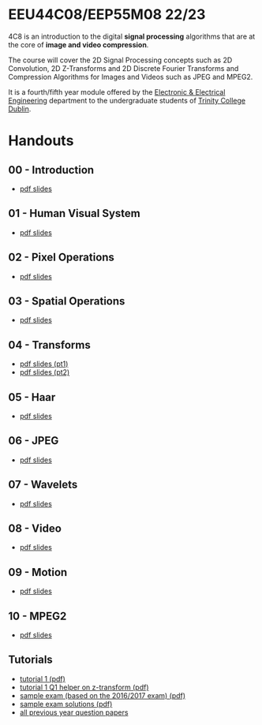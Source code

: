 # EEU44C08/EEP55M08 22/23

4C8 is an introduction to the digital **signal processing**
algorithms that are at the core of **image and video compression**.

The course will cover the 2D Signal Processing concepts such as 2D
Convolution, 2D Z-Transforms and 2D Discrete Fourier Transforms and
Compression Algorithms for Images and Videos such as JPEG and MPEG2.

It is a fourth/fifth year module offered by the [Electronic & Electrical
Engineering](https://www.tcd.ie/eleceng/) department to the
undergraduate students of [Trinity College
Dublin](https://www.tcd.ie).

# Handouts

## 00 - Introduction

* [pdf slides](/handouts/handout-00-introduction.pdf)

## 01 - Human Visual System

* [pdf slides](/handouts/handout-01-human-visual-system.pdf)

## 02 - Pixel Operations

* [pdf slides](/handouts/handout-02-pixelops.pdf)

## 03 - Spatial Operations

* [pdf slides](/handouts/handout-03-spatialops.pdf)

## 04 - Transforms

* [pdf slides (pt1)](/handouts/handout-04-xforms-pt1.pdf)
* [pdf slides (pt2)](/handouts/handout-04-xforms-pt2.pdf)

## 05 - Haar 

* [pdf slides](/handouts/handout-05-haar.pdf)

## 06 - JPEG

* [pdf slides](/handouts/handout-06-jpeg.pdf)

## 07 - Wavelets

* [pdf slides](/handouts/handout-07-wavelets.pdf)

## 08 - Video

* [pdf slides](/handouts/handout-08-video.pdf)

## 09 - Motion

* [pdf slides](/handouts/handout-09-motion.pdf)

## 10 - MPEG2

* [pdf slides](/handouts/handout-10-mpeg2.pdf)


## Tutorials
* [tutorial 1 (pdf)](/tutorials/tutorial-01.pdf)
* [tutorial 1 Q1 helper on z-transform (pdf)](/tutorials/tutorial-01-helper.pdf)
* [sample exam (based on the 2016/2017 exam) (pdf)](/tutorials/EEC08-sample-exam.pdf)
* [sample exam solutions (pdf)](/tutorials/EE4C08-sample-exam-solution.pdf)
* [all previous year question papers](/tutorials/)


